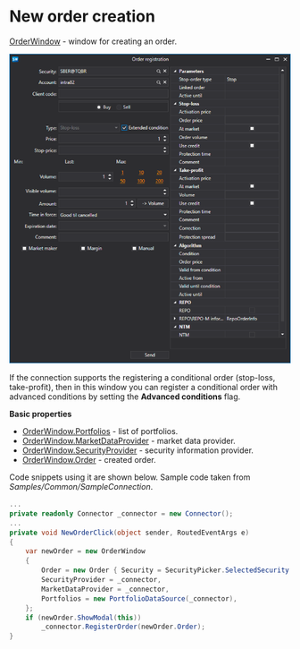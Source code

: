 # New order creation

[OrderWindow](xref:StockSharp.Xaml.OrderWindow) \- window for creating an order. 

![GUI OrderWindow](../../../../images/gui_orderwindow.png)

If the connection supports the registering a conditional order (stop\-loss, take\-profit), then in this window you can register a conditional order with advanced conditions by setting the **Advanced conditions** flag.

**Basic properties**

- [OrderWindow.Portfolios](xref:StockSharp.Xaml.OrderWindow.Portfolios) \- list of portfolios.
- [OrderWindow.MarketDataProvider](xref:StockSharp.Xaml.OrderWindow.MarketDataProvider) \- market data provider.
- [OrderWindow.SecurityProvider](xref:StockSharp.Xaml.OrderWindow.SecurityProvider) \- security information provider.
- [OrderWindow.Order](xref:StockSharp.Xaml.OrderWindow.Order) \- created order.

Code snippets using it are shown below. Sample code taken from *Samples\/Common\/SampleConnection*. 

```cs
...
private readonly Connector _connector = new Connector();
...
private void NewOrderClick(object sender, RoutedEventArgs e)
{
	var newOrder = new OrderWindow
	{
		Order = new Order { Security = SecurityPicker.SelectedSecurity },
		SecurityProvider = _connector,
		MarketDataProvider = _connector,
		Portfolios = new PortfolioDataSource(_connector),
	};
	if (newOrder.ShowModal(this))
		_connector.RegisterOrder(newOrder.Order);
}
              		
	  				
```
